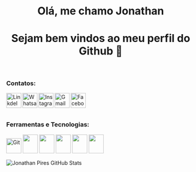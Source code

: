 <h1 align="center"> Olá, me chamo Jonathan</h1>
<h1 align="center"> Sejam bem vindos ao meu perfil do Github 👋</h1>

<br>

### Contatos:

<a target="_blank" href="https://www.linkedin.com/in/jonathan-pires-680796100/">
  <img align="left" alt="LinkdeIN" width="40px" src="https://img.icons8.com/color/48/undefined/linkedin-circled--v1.png" />
</a>
<a target="_blank" href="https://api.whatsapp.com/send?phone=5511976444988">
  <img align="left" alt="Whatsapp" width="40px" src="https://img.icons8.com/color/48/undefined/whatsapp--v1.png" />
</a>
<a target="_blank" href="https://www.instagram.com/joow_pires/">
  <img align="left" alt="Instagram" width="40px" src="https://img.icons8.com/cute-clipart/64/undefined/instagram-new.png" />
</a>
<a target="_blank" href="mailto:jonathanpiresneves@hotmail.com">
  <img align="left" alt="Gmail" width="40px" src="https://img.icons8.com/fluency/48/undefined/email-open.png" />
</a>
<a target="_blank" href="https://www.facebook.com/jonathan.pires.946/">
  <img align="left" alt="Facebook" width="40px" src="https://img.icons8.com/color/48/undefined/facebook.png" />
</a>


<br><br><br>

### Ferramentas e Tecnologias:
<span>
<img alt="Git" width="40px" src="https://cdn.jsdelivr.net/gh/devicons/devicon/icons/git/git-original.svg" />
<link rel="stylesheet" href="https://cdn.jsdelivr.net/gh/devicons/devicon@v2.15.1/devicon.min.css">
<img width="40px" height="50" src="https://cdn.jsdelivr.net/gh/devicons/devicon/icons/html5/html5-plain.svg" />
<img width="40px" height="50" src="https://cdn.jsdelivr.net/gh/devicons/devicon/icons/css3/css3-original-wordmark.svg" />
<img width="40px" height="50" src="https://cdn.jsdelivr.net/gh/devicons/devicon/icons/javascript/javascript-original.svg" />
<img width="40px" height="50" src="https://cdn.jsdelivr.net/gh/devicons/devicon/icons/react/react-original.svg" />
<img width="40px" height="50" src="https://cdn.jsdelivr.net/gh/devicons/devicon/icons/nodejs/nodejs-original-wordmark.svg" />
<span/>

          
          

![Jonathan Pires GitHub Stats](https://github-readme-stats.vercel.app/api?username=joowpires&show_icons=true)


<!--
**JoowPires/JoowPires** is a ✨ _special_ ✨ repository because its `README.md` (this file) appears on your GitHub profile.

Here are some ideas to get you started:

- 🔭 I’m currently working on ...
- 🌱 I’m currently learning ...
- 👯 I’m looking to collaborate on ...
- 🤔 I’m looking for help with ...
- 💬 Ask me about ...
- 📫 How to reach me: ...
- 😄 Pronouns: ...
- ⚡ Fun fact: ...
-->
